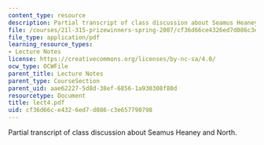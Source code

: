 ```yaml
---
content_type: resource
description: Partial transcript of class discussion about Seamus Heaney and North.
file: /courses/21l-315-prizewinners-spring-2007/cf36d66ce4326ed7d086c3e657790798_lect4.pdf
file_type: application/pdf
learning_resource_types:
- Lecture Notes
license: https://creativecommons.org/licenses/by-nc-sa/4.0/
ocw_type: OCWFile
parent_title: Lecture Notes
parent_type: CourseSection
parent_uid: aae62227-5d8d-38ef-6856-1a930308f80d
resourcetype: Document
title: lect4.pdf
uid: cf36d66c-e432-6ed7-d086-c3e657790798
---
```

Partial transcript of class discussion about Seamus Heaney and North.
